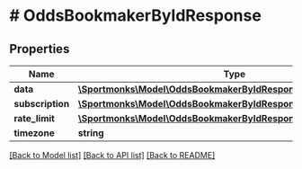 # # OddsBookmakerByIdResponse

## Properties

Name | Type | Description | Notes
------------ | ------------- | ------------- | -------------
**data** | [**\Sportmonks\Model\OddsBookmakerByIdResponseData**](OddsBookmakerByIdResponseData.md) |  | [optional]
**subscription** | [**\Sportmonks\Model\OddsBookmakerByIdResponseSubscriptionInner[]**](OddsBookmakerByIdResponseSubscriptionInner.md) |  | [optional]
**rate_limit** | [**\Sportmonks\Model\OddsBookmakerByIdResponseRateLimit**](OddsBookmakerByIdResponseRateLimit.md) |  | [optional]
**timezone** | **string** |  | [optional]

[[Back to Model list]](../../README.md#models) [[Back to API list]](../../README.md#endpoints) [[Back to README]](../../README.md)
